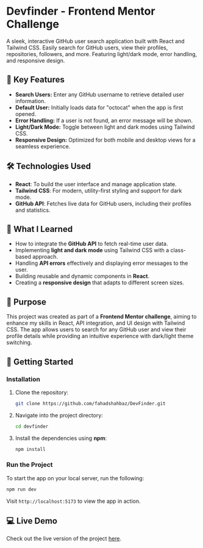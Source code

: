 # **Devfinder** - Frontend Mentor Challenge

A sleek, interactive GitHub user search application built with React and Tailwind CSS. Easily search for GitHub users, view their profiles, repositories, followers, and more. Featuring light/dark mode, error handling, and responsive design.  

## **🌟 Key Features**  
- **Search Users:** Enter any GitHub username to retrieve detailed user information.  
- **Default User:** Initially loads data for "octocat" when the app is first opened.  
- **Error Handling:** If a user is not found, an error message will be shown.  
- **Light/Dark Mode:** Toggle between light and dark modes using Tailwind CSS.  
- **Responsive Design:** Optimized for both mobile and desktop views for a seamless experience.

## **🛠️ Technologies Used**  
- **React**: To build the user interface and manage application state.  
- **Tailwind CSS**: For modern, utility-first styling and support for dark mode.  
- **GitHub API**: Fetches live data for GitHub users, including their profiles and statistics.  

## **🤔 What I Learned**  
- How to integrate the **GitHub API** to fetch real-time user data.  
- Implementing **light and dark mode** using Tailwind CSS with a class-based approach.  
- Handling **API errors** effectively and displaying error messages to the user.  
- Building reusable and dynamic components in **React**.  
- Creating a **responsive design** that adapts to different screen sizes.


## **🎯 Purpose**  
This project was created as part of a **Frontend Mentor challenge**, aiming to enhance my skills in React, API integration, and UI design with Tailwind CSS. The app allows users to search for any GitHub user and view their profile details while providing an intuitive experience with dark/light theme switching.

## **🚀 Getting Started**  

### **Installation**  
1. Clone the repository:  
   ```bash
   git clone https://github.com/fahadshahbaz/DevFinder.git
   ```  
2. Navigate into the project directory:  
   ```bash
   cd devfinder
   ```  
3. Install the dependencies using **npm**:  
   ```bash
   npm install
   ```  

### **Run the Project**  
To start the app on your local server, run the following:  
```bash
npm run dev
```  
Visit `http://localhost:5173` to view the app in action.


## **💻 Live Demo**  
Check out the live version of the project [here](https://itsdevfinder.vercel.app).  
